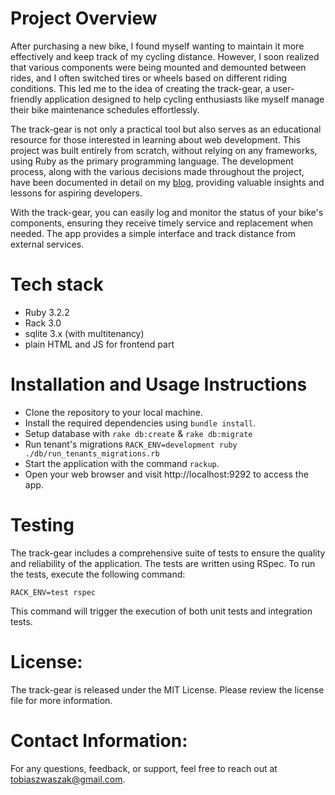 # Project Overview
After purchasing a new bike, I found myself wanting to maintain it more effectively and keep track of my cycling distance. However, I soon realized that various components were being mounted and demounted between rides, and I often switched tires or wheels based on different riding conditions. This led me to the idea of creating the track-gear, a user-friendly application designed to help cycling enthusiasts like myself manage their bike maintenance schedules effortlessly.

The track-gear is not only a practical tool but also serves as an educational resource for those interested in learning about web development. This project was built entirely from scratch, without relying on any frameworks, using Ruby as the primary programming language. The development process, along with the various decisions made throughout the project, have been documented in detail on my [blog](https://www.tobiaszwaszak.com/posts/), providing valuable insights and lessons for aspiring developers.

With the track-gear, you can easily log and monitor the status of your bike's components, ensuring they receive timely service and replacement when needed. The app provides a simple interface and track distance from external services.

# Tech stack
- Ruby 3.2.2
- Rack 3.0
- sqlite 3.x (with multitenancy)
- plain HTML and JS for frontend part

# Installation and Usage Instructions
- Clone the repository to your local machine.
- Install the required dependencies using `bundle install`.
- Setup database with `rake db:create` & `rake db:migrate`
- Run tenant's migrations `RACK_ENV=development ruby ./db/run_tenants_migrations.rb`
- Start the application with the command `rackup`.
- Open your web browser and visit http://localhost:9292 to access the app.

# Testing
The track-gear includes a comprehensive suite of tests to ensure the quality and reliability of the application. The tests are written using RSpec. To run the tests, execute the following command:
```
RACK_ENV=test rspec
```
This command will trigger the execution of both unit tests and integration tests.

# License:
The track-gear is released under the MIT License. Please review the license file for more information.

# Contact Information:
For any questions, feedback, or support, feel free to reach out at tobiaszwaszak@gmail.com.
